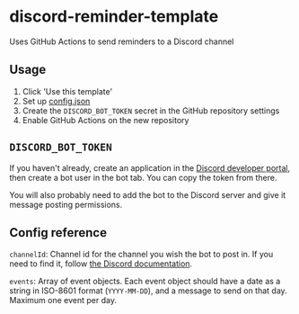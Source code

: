 # discord-reminder-template

Uses GitHub Actions to send reminders to a Discord channel

## Usage

1. Click 'Use this template'
2. Set up [config.json](./config.json)
3. Create the `DISCORD_BOT_TOKEN` secret in the GitHub repository settings
4. Enable GitHub Actions on the new repository

## `DISCORD_BOT_TOKEN`

If you haven't already, create an application in the [Discord developer portal](https://discord.com/developers/applications/), then create a bot user in the bot tab. You can copy the token from there.

You will also probably need to add the bot to the Discord server and give it message posting permissions.

## Config reference

`channelId`: Channel id for the channel you wish the bot to post in. If you need to find it, follow [the Discord documentation](https://support.discord.com/hc/en-us/articles/206346498-Where-can-I-find-my-User-Server-Message-ID-).

`events`: Array of event objects. Each event object should have a date as a string in ISO-8601 format (`YYYY-MM-DD`), and a message to send on that day. Maximum one event per day.
